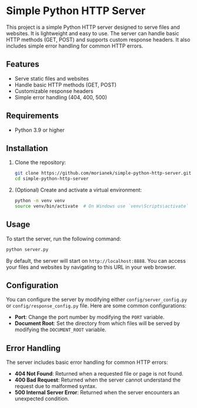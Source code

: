 # Simple Python HTTP Server

This project is a simple Python HTTP server designed to serve files and websites. It is lightweight and easy to use. The server can handle basic HTTP methods (GET, POST) and supports custom response headers. It also includes simple error handling for common HTTP errors.

## Features

- Serve static files and websites
- Handle basic HTTP methods (GET, POST)
- Customizable response headers
- Simple error handling (404, 400, 500)

## Requirements

- Python 3.9 or higher

## Installation

1. Clone the repository:
    ```sh
    git clone https://github.com/morianek/simple-python-http-server.git
    cd simple-python-http-server
    ```

2. (Optional) Create and activate a virtual environment:
    ```sh
    python -m venv venv
    source venv/bin/activate  # On Windows use `venv\Scripts\activate`
    ```

## Usage

To start the server, run the following command:
```sh
python server.py
```

By default, the server will start on `http://localhost:8888`. You can access your files and websites by navigating to this URL in your web browser.

## Configuration

You can configure the server by modifying either `config/server_config.py` or `config/response_config.py` file. Here are some common configurations:

- **Port**: Change the port number by modifying the `PORT` variable.
- **Document Root**: Set the directory from which files will be served by modifying the `DOCUMENT_ROOT` variable.

## Error Handling

The server includes basic error handling for common HTTP errors:
- **404 Not Found**: Returned when a requested file or page is not found.
- **400 Bad Request**: Returned when the server cannot understand the request due to malformed syntax.
- **500 Internal Server Error**: Returned when the server encounters an unexpected condition.
